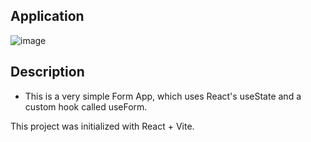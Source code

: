 ## Application
![image](https://github.com/dannycastilloo/Form-React/assets/76531494/84f31d79-43b2-4f9c-9e79-c896073fae57)

## Description
- This is a very simple Form App, which uses React's useState and a custom hook called useForm. 

This project was initialized with React + Vite.
